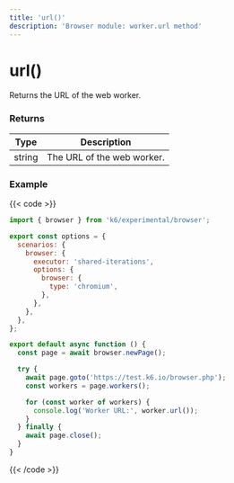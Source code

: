 ```yaml
---
title: 'url()'
description: 'Browser module: worker.url method'
---
```


# url()

Returns the URL of the web worker.

### Returns

| Type   | Description                |
| ------ | -------------------------- |
| string | The URL of the web worker. |

### Example

{{< code >}}

```javascript
import { browser } from 'k6/experimental/browser';

export const options = {
  scenarios: {
    browser: {
      executor: 'shared-iterations',
      options: {
        browser: {
          type: 'chromium',
        },
      },
    },
  },
};

export default async function () {
  const page = await browser.newPage();

  try {
    await page.goto('https://test.k6.io/browser.php');
    const workers = page.workers();

    for (const worker of workers) {
      console.log('Worker URL:', worker.url());
    }
  } finally {
    await page.close();
  }
}
```

{{< /code >}}
